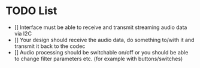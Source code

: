 # TODO List
- [] Interface must be able to receive and transmit streaming audio data via I2C 
- [] Your design should receive
the audio data, do something to/with it and transmit it back to the codec
- [] Audio processing should
be switchable on/off or you should be able to change filter parameters etc. (for example with buttons/switches)
